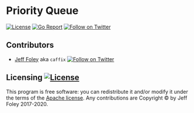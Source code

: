 # Priority Queue

[![License](https://img.shields.io/github/license/caffix/queue)](https://www.apache.org/licenses/LICENSE-2.0)
[![Go Report](https://goreportcard.com/badge/github.com/caffix/queue)](https://goreportcard.com/report/github.com/caffix/queue)
[![Follow on Twitter](https://img.shields.io/twitter/follow/jeff_foley.svg?logo=twitter)](https://twitter.com/jeff_foley)

## Contributors

* [Jeff Foley](https://github.com/caffix) aka `caffix`
  [![Follow on Twitter](https://img.shields.io/twitter/follow/jeff_foley.svg?logo=twitter)](https://twitter.com/jeff_foley)

## Licensing [![License](https://img.shields.io/github/license/caffix/stringset)](https://www.apache.org/licenses/LICENSE-2.0)

This program is free software: you can redistribute it and/or modify it under the terms of the [Apache license](LICENSE). Any contributions are Copyright © by Jeff Foley 2017-2020.
